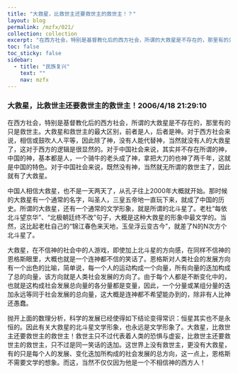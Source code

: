 ```yaml
---
title: "大救星，比救世主还要救世主的救世主！？"
layout: blog
permalink: /mzfx/021/
collection: collection
excerpt: "在西方社会，特别是基督教化后的西方社会，所谓的大救星是不存在的，那里有的只是救世主。大救星和救世主的最大区别，前者是人，后者是神。对于西方社会来说，相信或鼓吹人人平等，因此除了神，没有人能代替神，当然就没有人的大救星了，这对于西方的逻辑是很显然的。对于中国社会来说，其实并不存在所谓的神，中国的神，基本都是人，一个骑牛的老头成了神，拿把大刀的也神了两千年，这就是中国的特色。对于中国社会来说，既然没有神，当然就无所谓的救世主了，因此就有了大救星。"
toc: false
toc_sticky: false
sidebar:
  - title: "民族复兴"
    text: ""
    nav: mzfx
---
```


### 大救星，比救世主还要救世主的救世主！2006/4/18 21:29:10 

在西方社会，特别是基督教化后的西方社会，所谓的大救星是不存在的，那里有的只是救世主。大救星和救世主的最大区别，前者是人，后者是神。对于西方社会来说，相信或鼓吹人人平等，因此除了神，没有人能代替神，当然就没有人的大救星了，这对于西方的逻辑是很显然的。对于中国社会来说，其实并不存在所谓的神，中国的神，基本都是人，一个骑牛的老头成了神，拿把大刀的也神了两千年，这就是中国的特色。对于中国社会来说，既然没有神，当然就无所谓的救世主了，因此就有了大救星。

中国人相信大救星，也不是一天两天了，从孔子往上2000年大概就开始。那时候的大救星有一个通常的名字，叫圣人，三皇五帝地一直玩下来，就成了中国的历史。所谓的大救星，还有一个通常的文学形象，就是所谓的北斗星了。老杜“每依北斗望京华”、“北极朝廷终不改”句子，大概是这种大救星的形象中最文学的。当然，这比起老杜自己的“锦江春色来天地，玉垒浮云变古今”，就差了N的N次方个北斗星了。

大救星，在不信神的社会中的人游戏，即使加上北斗星的方向感，在同样不信神的恩格斯眼里，大概也就是一个连神都不信的笑话了。恩格斯对人类社会的发展方向有一个出色的比喻，简单说，每一个人的运动构成一个向量，所有向量的迭加构成了总的向量，该方向就是人类社会发展的方向了。由于每个人都是不断变化中的，也就是这构成社会发展总向量的各分量都是变量，因此，一个分量或某组分量的迭加永远等同于社会发展的总向量，这大概是连神都不希望能办到的，除非有人比神还愚蠢。

抛开上面的数理分析，科学的发展已经使得如下结论变得常识：恒星其实也不是永恒的。因此有关大救星的北斗星文学形象，也永远是文学形象了。大救星，比救世主还要救世主的救世主！救世主只不过代表着人类的恐惧与虚妄，比救世主还要救世主的救世主，只不过是同一笑话的迭加。这世界上没有救世主，更没有大救星，有的只是每个人的发展、变化迭加所构成的社会发展的总方向，这一点上，恩格斯不需要文学的想象。而这，当然不仅仅因为他是一个不相信神的西方人！